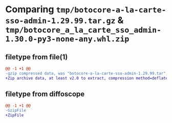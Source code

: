 # Comparing `tmp/botocore-a-la-carte-sso-admin-1.29.99.tar.gz` & `tmp/botocore_a_la_carte_sso_admin-1.30.0-py3-none-any.whl.zip`

## filetype from file(1)

```diff
@@ -1 +1 @@
-gzip compressed data, was "botocore-a-la-carte-sso-admin-1.29.99.tar", last modified: Sat Mar 25 01:23:08 2023, max compression
+Zip archive data, at least v2.0 to extract, compression method=deflate
```

## filetype from diffoscope

```diff
@@ -1 +1 @@
-GzipFile
+ZipFile
```


